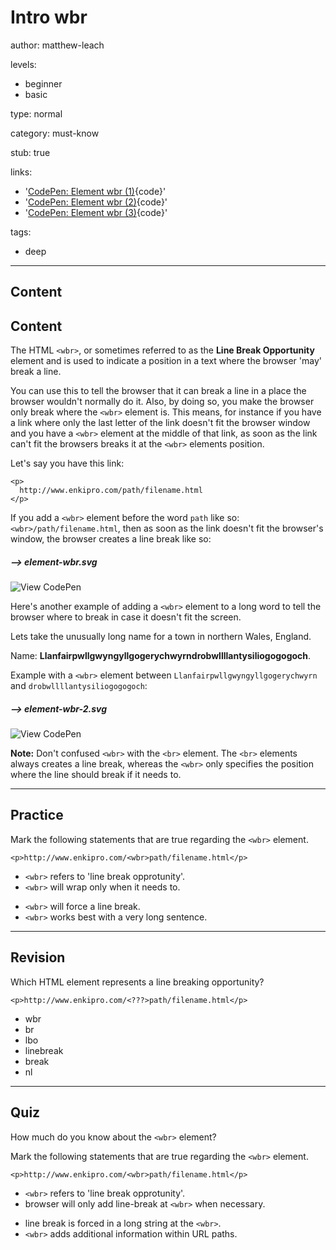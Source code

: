 # Intro wbr
author: matthew-leach

levels:
  - beginner
  - basic

type: normal

category: must-know

stub: true

links:
  - '[CodePen: Element wbr (1)](https://codepen.io/enkidevs/pen/rrjxao){code}'
  - '[CodePen: Element wbr (2)](https://codepen.io/enkidevs/pen/wxgMKr){code}'
  - '[CodePen: Element wbr (3)](https://codepen.io/shoutmatt/pen/gGxNJa){code}'

tags:
  - deep

---
## Content

## Content

The HTML `<wbr>`, or sometimes referred to as the **Line Break Opportunity** element and is used to indicate a position in a text where the browser 'may' break a line. 

You can use this to tell the browser that it can break a line in a place the browser wouldn't normally do it. Also, by doing so, you make the browser only break where the `<wbr>` element is. This means, for instance if you have a link where only the last letter of the link doesn't fit the browser window and you have a `<wbr>` element at the middle of that link, as soon as the link can't fit the browsers breaks it at the `<wbr>` elements position.

Let's say you have this link:
```
<p>
  http://www.enkipro.com/path/filename.html
</p>
```
If you add a `<wbr>` element before the word `path` like so: `<wbr>/path/filename.html`, then as soon as the link doesn't fit the browser's window, the browser creates a line break like so:

##### --> element-wbr.svg

![View CodePen](https://codepen.io/enkidevs/pen/rrjxao)

Here's another example of adding a `<wbr>` element to a long word to tell the browser where to break in case it doesn't fit the screen.

Lets take the unusually long name for a town in northern Wales, England.

Name: **Llanfairpwllgwyngyllgogerychwyrndrobwllllantysiliogogogoch**.

Example with a `<wbr>` element between `Llanfairpwllgwyngyllgogerychwyrn` and `drobwllllantysiliogogogoch`:

##### --> element-wbr-2.svg

![View CodePen](https://codepen.io/enkidevs/pen/wxgMKr)

**Note:** Don't confused `<wbr>` with the `<br>` element. The `<br>` elements always creates a line break, whereas the `<wbr>` only specifies the position where the line should break if it needs to.

---
## Practice

Mark the following statements that are true regarding the `<wbr>` element.

`<p>http://www.enkipro.com/<wbr>path/filename.html</p>`

+ `<wbr>` refers to 'line break opprotunity'.
+ `<wbr>` will wrap only when it needs to.
- `<wbr>` will force a line break.
- `<wbr>` works best with a very long sentence. 

---
## Revision

Which HTML element represents a line breaking opportunity?

`<p>http://www.enkipro.com/<???>path/filename.html</p>`

* wbr
* br
* lbo
* linebreak
* break
* nl

---
## Quiz

How much do you know about the `<wbr>` element?

Mark the following statements that are true regarding the `<wbr>` element.

`<p>http://www.enkipro.com/<wbr>path/filename.html</p>`

+ `<wbr>` refers to 'line break opprotunity'.
+ browser will only add line-break at `<wbr>` when necessary.
- line break is forced in a long string at the `<wbr>`.
- `<wbr>` adds additional information within URL paths.

